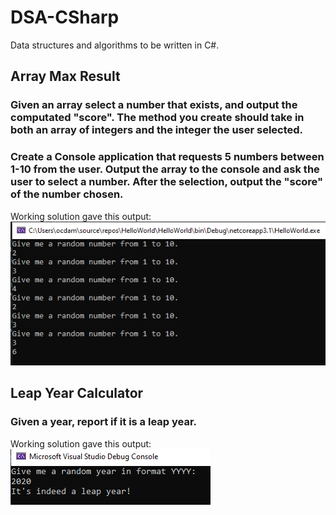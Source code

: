 # DSA-CSharp
Data structures and algorithms to be written in C#.

## Array Max Result
### Given an array select a number that exists, and output the computated "score". The method you create should take in both an array of integers and the integer the user selected.
### Create a Console application that requests 5 numbers between 1-10 from the user. Output the array to the console and ask the user to select a number. After the selection, output the "score" of the number chosen.

Working solution gave this output:
![Image of solution output](images/max-array-snip.PNG)



## Leap Year Calculator
### Given a year, report if it is a leap year.

Working solution gave this output:
![Image of solution output](images/leap-year.png)
